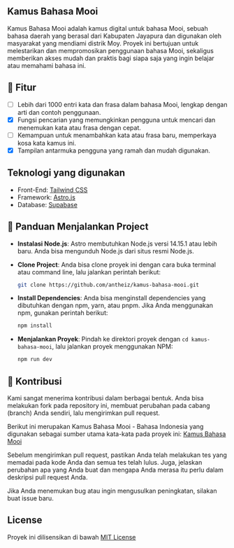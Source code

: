 ## Kamus Bahasa Mooi

Kamus Bahasa Mooi adalah kamus digital untuk bahasa Mooi, sebuah bahasa daerah yang berasal dari Kabupaten Jayapura dan digunakan oleh masyarakat yang mendiami distrik Moy. Proyek ini bertujuan untuk melestarikan dan mempromosikan penggunaan bahasa Mooi, sekaligus memberikan akses mudah dan praktis bagi siapa saja yang ingin belajar atau memahami bahasa ini.

## 🚀 Fitur

- [ ] Lebih dari 1000 entri kata dan frasa dalam bahasa Mooi, lengkap dengan arti dan contoh penggunaan.
- [x] Fungsi pencarian yang memungkinkan pengguna untuk mencari dan menemukan kata atau frasa dengan cepat.
- [ ] Kemampuan untuk menambahkan kata atau frasa baru, memperkaya kosa kata kamus ini.
- [x] Tampilan antarmuka pengguna yang ramah dan mudah digunakan.

## Teknologi yang digunakan

- Front-End: [Tailwind CSS](https://tailwindcss.com/)
- Framework: [Astro.js](https://astro.build)
- Database: [Supabase](https://supabase.com)

## 📖 Panduan Menjalankan Project

- **Instalasi Node.js**: Astro membutuhkan Node.js versi 14.15.1 atau lebih baru. Anda bisa mengunduh Node.js dari situs resmi Node.js.
- **Clone Project**: Anda bisa clone proyek ini dengan cara buka terminal atau command line, lalu jalankan perintah berikut:

  ```bash
  git clone https://github.com/antheiz/kamus-bahasa-mooi.git
  ```

- **Install Dependencies**: Anda bisa menginstall dependencies yang dibutuhkan dengan npm, yarn, atau pnpm. Jika Anda menggunakan npm, gunakan perintah berikut:

  ```bash
  npm install
  ```

- **Menjalankan Proyek**: Pindah ke direktori proyek dengan `cd kamus-bahasa-mooi`, lalu jalankan proyek menggunakan NPM:

  ```bash
  npm run dev
  ```

## 🤝 Kontribusi

Kami sangat menerima kontribusi dalam berbagai bentuk. Anda bisa melakukan fork pada repository ini, membuat perubahan pada cabang (branch) Anda sendiri, lalu mengirimkan pull request.

Berikut ini merupakan Kamus Bahasa Mooi - Bahasa Indonesia yang digunakan sebagai sumber utama kata-kata pada proyek ini:
[Kamus Bahasa Mooi](https://mooi.kamusdaerahdaring.com/profil.php)

Sebelum mengirimkan pull request, pastikan Anda telah melakukan tes yang memadai pada kode Anda dan semua tes telah lulus. Juga, jelaskan perubahan apa yang Anda buat dan mengapa Anda merasa itu perlu dalam deskripsi pull request Anda.

Jika Anda menemukan bug atau ingin mengusulkan peningkatan, silakan buat issue baru.

## License

Proyek ini dilisensikan di bawah [MIT License](LICENSE)

